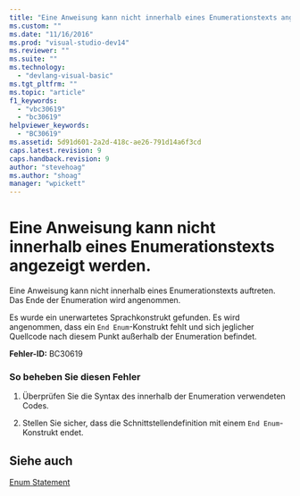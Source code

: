 ```yaml
---
title: "Eine Anweisung kann nicht innerhalb eines Enumerationstexts angezeigt werden. | Microsoft Docs"
ms.custom: ""
ms.date: "11/16/2016"
ms.prod: "visual-studio-dev14"
ms.reviewer: ""
ms.suite: ""
ms.technology: 
  - "devlang-visual-basic"
ms.tgt_pltfrm: ""
ms.topic: "article"
f1_keywords: 
  - "vbc30619"
  - "bc30619"
helpviewer_keywords: 
  - "BC30619"
ms.assetid: 5d91d601-2a2d-418c-ae26-791d14a6f3cd
caps.latest.revision: 9
caps.handback.revision: 9
author: "stevehoag"
ms.author: "shoag"
manager: "wpickett"
---
```

# Eine Anweisung kann nicht innerhalb eines Enumerationstexts angezeigt werden.
Eine Anweisung kann nicht innerhalb eines Enumerationstexts auftreten. Das Ende der Enumeration wird angenommen.  
  
 Es wurde ein unerwartetes Sprachkonstrukt gefunden. Es wird angenommen, dass ein `End Enum`\-Konstrukt fehlt und sich jeglicher Quellcode nach diesem Punkt außerhalb der Enumeration befindet.  
  
 **Fehler\-ID:** BC30619  
  
### So beheben Sie diesen Fehler  
  
1.  Überprüfen Sie die Syntax des innerhalb der Enumeration verwendeten Codes.  
  
2.  Stellen Sie sicher, dass die Schnittstellendefinition mit einem `End Enum`\-Konstrukt endet.  
  
## Siehe auch  
 [Enum Statement](../../visual-basic/language-reference/statements/enum-statement.md)